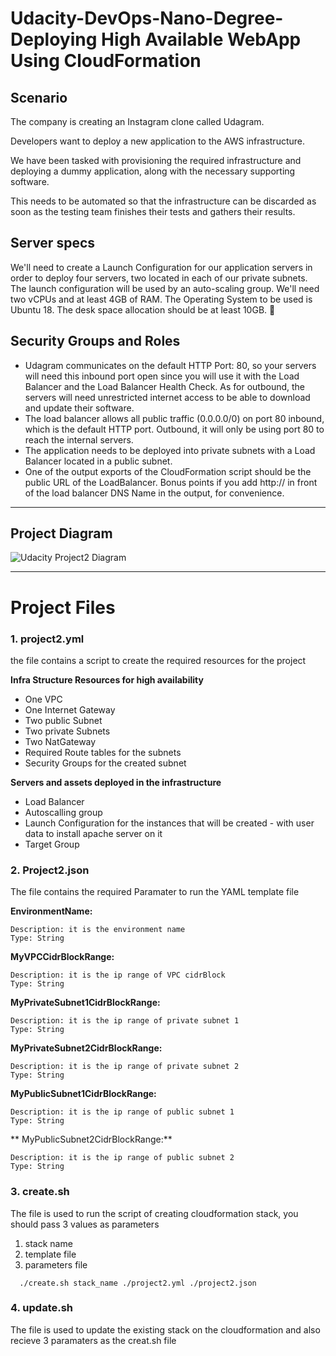 # Udacity-DevOps-Nano-Degree-Deploying High Available WebApp Using CloudFormation

## Scenario

The company is creating an Instagram clone called Udagram.

Developers want to deploy a new application to the AWS infrastructure.

We have been tasked with provisioning the required infrastructure and deploying a dummy application, along with the necessary supporting software.

This needs to be automated so that the infrastructure can be discarded as soon as the testing team finishes their tests and gathers their results.


## Server specs

We'll need to create a Launch Configuration for our application servers in order to deploy four servers, two located in each of our private subnets. The launch configuration will be used by an auto-scaling group.
We'll need two vCPUs and at least 4GB of RAM. The Operating System to be used is Ubuntu 18. 
The desk space allocation should be at least 10GB. 


## Security Groups and Roles


- Udagram communicates on the default HTTP Port: 80, so your servers will need this inbound port open since you will use it with the Load Balancer and the Load Balancer Health Check. As for outbound, the servers will need unrestricted internet access to be able to download and update their software.
- The load balancer allows all public traffic (0.0.0.0/0) on port 80 inbound, which is the default HTTP port. Outbound, it will only be using port 80 to reach the internal servers.
- The application needs to be deployed into private subnets with a Load Balancer located in a public subnet.
- One of the output exports of the CloudFormation script should be the public URL of the LoadBalancer. Bonus points if you add http:// in front of the load balancer DNS Name in the output, for convenience.

-----

## Project Diagram


![Udacity Project2 Diagram](https://user-images.githubusercontent.com/3264417/213655542-e113ead7-08db-461e-bb6b-c751ab398159.jpeg)

-----

# Project Files

### 1. project2.yml

the file contains a script to create the required resources for the project 

**Infra Structure Resources for high availability**
- One VPC
- One Internet Gateway
- Two public Subnet
- Two private Subnets
- Two NatGateway
- Required Route tables for the subnets
- Security Groups for the created subnet


**Servers and assets deployed in the infrastructure**

- Load Balancer
- Autoscalling group
- Launch Configuration for the instances that will be created - with user data to install apache server on it
- Target Group 

### 2. Project2.json

The file contains the required Paramater to run the YAML template file

**EnvironmentName:** 

    Description: it is the environment name
    Type: String

**MyVPCCidrBlockRange:**

    Description: it is the ip range of VPC cidrBlock
    Type: String

**MyPrivateSubnet1CidrBlockRange:**

    Description: it is the ip range of private subnet 1
    Type: String

**MyPrivateSubnet2CidrBlockRange:**

    Description: it is the ip range of private subnet 2
    Type: String

**MyPublicSubnet1CidrBlockRange:**

    Description: it is the ip range of public subnet 1
    Type: String

** MyPublicSubnet2CidrBlockRange:**

    Description: it is the ip range of public subnet 2
    Type: String
    
    
### 3. create.sh

The file is used to run the script of creating cloudformation stack, you should pass 3 values as parameters 
1. stack name
2. template file
3. parameters file

````
  ./create.sh stack_name ./project2.yml ./project2.json

````

### 4. update.sh

The file is used to update the existing stack on the cloudformation and also recieve 3 paramaters as the creat.sh file



